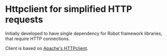 # Httpclient for simplified HTTP requests
Initially developed to have single dependency for Robot framework libraries, that require HTTP connections.

Client is based on [Apache's HTTPclient](http://hc.apache.org/httpcomponents-client-4.5.x/index.html).
